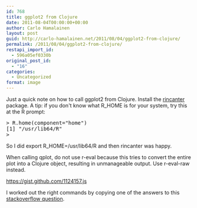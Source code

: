 ```yaml
---
id: 768
title: ggplot2 from Clojure
date: 2011-08-04T00:00:00+00:00
author: Carlo Hamalainen
layout: post
guid: http://carlo-hamalainen.net/2011/08/04/ggplot2-from-clojure/
permalink: /2011/08/04/ggplot2-from-clojure/
restapi_import_id:
  - 596a05ef0330b
original_post_id:
  - "16"
categories:
  - Uncategorized
format: image
---
```

Just a quick note on how to call ggplot2 from Clojure. Install the [rincanter](https://github.com/jolby/rincanter) package. A tip: if you don't know what R_HOME is for your system, try this at the R prompt:

<pre>> R.home(component="home")
[1] "/usr/lib64/R"
>
</pre>

So I did export R_HOME=/usr/lib64/R and then rincanter was happy.

When calling qplot, do not use r-eval because this tries to convert the entire plot into a Clojure object, resulting in unmanageable output. Use r-eval-raw instead.

<https://gist.github.com/1124157.js>

I worked out the right commands by copying one of the answers to this [stackoverflow question](http://stackoverflow.com/questions/3515269/ggplot2-hell-with-rpy2-2-0-7-python-2-6-r-2-11-windows-7).